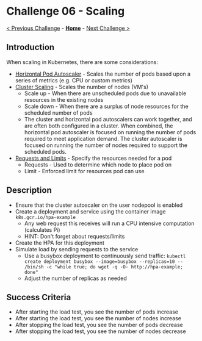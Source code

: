 # Challenge 06 - Scaling

[< Previous Challenge](./Challenge-06-resiliency.md) - **[Home](../README.md)** - [Next Challenge >](./Challenge-08-datavolumes.md)

## Introduction

When scaling in Kubernetes, there are some considerations:

* [Horizontal Pod Autoscaler](https://kubernetes.io/docs/tasks/run-application/horizontal-pod-autoscale/) - Scales the number of pods based upon a series of metrics (e.g. CPU or custom metrics)
* [Cluster Scaling](https://docs.microsoft.com/en-us/azure/aks/cluster-autoscaler) - Scales the number of nodes (VM's)
  * Scale up - When there are unscheduled pods due to unavailable resources in the existing nodes
  * Scale down - When there are a surplus of node resources for the scheduled number of pods
  * The cluster and horizontal pod autoscalers can work together, and are often both configured in a cluster. When combined, the horizontal pod autoscaler is focused on running the number of pods required to meet application demand. The cluster autoscaler is focused on running the number of nodes required to support the scheduled pods.
* [Requests and Limits](https://kubernetes.io/docs/concepts/configuration/manage-resources-containers/) - Specify the resources needed for a pod
    * Requests - Used to determine which node to place pod on
    * Limit - Enforced limit for resources pod can use

## Description

- Ensure that the cluster autoscaler on the user nodepool is enabled
- Create a deployment and service using the container image `k8s.gcr.io/hpa-example`
    - Any web request this receives will run a CPU intensive computation (calculates Pi)
    - HINT: Don't forget about requests/limits
- Create the HPA for this deployment
- Simulate load by sending requests to the service
    - Use a busybox deployment to continuously send traffic:  `kubectl create deployment busybox --image=busybox --replicas=10 -- /bin/sh -c "while true; do wget -q -O- http://hpa-example; done"`
    - Adjust the number of replicas as needed

## Success Criteria

- After starting the load test, you see the number of pods increase
- After starting the load test, you see the number of nodes increase
- After stopping the load test, you see the number of pods decrease
- After stopping the load test, you see the number of nodes decrease
